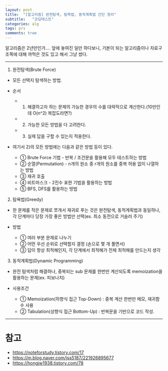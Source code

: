 ```yaml
---
layout: post
title:  "[알고리즘] 완전탐색, 탐욕법, 동적계획법 간단 정리"
subtitle:   "코딩테스트"
categories: alg
tags: prs
comments: true
---
```


알고리즘은 2년만인가.... 앞에 놓여진 일만 하다보니, 기본이 되는 알고리즘이나 자료구조쪽에 대해 까먹은 것도 있고 해서 그냥 썼다.

---

1. 완전탐색(Brute Force)
- 모든 선택지 탐색하는 방법.
- 순서
    - 1) 해결하고자 하는 문제의 가능한 경우의 수를 대략적으로 계산한다.(10만인데 O(n^2) 복잡도라면?)
    - 2) 가능한 모든 방법을 다 고려한다.
    - 3) 실제 답을 구할 수 있는지 적용한다.
    
- 여기서 2)의 모든 방법에는 다음과 같은 방법 등이 있다.
    - ① Brute Force 기법 - 반복 / 조건문을 활용해 모두 테스트하는 방법
    - ② 순열(Permutation) - n개의 원소 중 r개의 원소를 중복 허용 없이 나열하는 방법
    - ③ 재귀 호출
    - ④ 비트마스크 - 2진수 표현 기법을 활용하는 방법
    - ⑤ BFS, DFS를 활용하는 방법
  

2. 탐욕법(Greedy)
- 한 문제를 작은 문제로 쪼개서 재귀로 푸는 것은 완전탐색, 동적계획법과 동일하나, 각 단계마다 당장 가장 좋은 방법만 선택(ex. 최소 동전으로 거슬러 주기)
  
- 방법
    - ① 여러 부분 문제로 나누기
    - ② 어떤 우선 순위로 선택할지 결정 (손으로 몇 개 풀면서)
    - ③ 답이 항상 최적해인지, 각 단계에서 최적해가 전체 최적해를 만드는지 생각
  
  
3. 동적계획법(Dynamic Programming)
- 완전 탐색처럼 해결하나, 중복되는 sub 문제를 한번만 계산되도록 memoization을 활용하는 문제(ex. 피보나치)
  
- 사용조건
    - ① Memoization(하향식 접근 Top-Down) : 중복 계산 한번만 메모, 재귀함수 사용
    - ② Tabulation(상향식 접근 Bottom-Up) : 반복문을 기반으로 코드 작성.
  

--- 
# 참고
- https://noteforstudy.tistory.com/17  
- https://m.blog.naver.com/jss5187/221926895677  
- https://hongjw1938.tistory.com/78